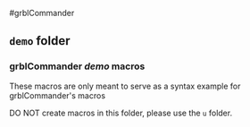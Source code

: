 #grblCommander

## `demo` folder

### grblCommander *demo* macros

These macros are only meant to serve as a syntax example for grblCommander's macros

DO NOT create macros in this folder, please use the `u` folder.
